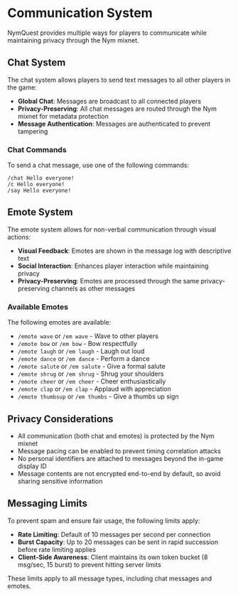 # Communication System

NymQuest provides multiple ways for players to communicate while maintaining privacy through the Nym mixnet.

## Chat System

The chat system allows players to send text messages to all other players in the game:

- **Global Chat**: Messages are broadcast to all connected players
- **Privacy-Preserving**: All chat messages are routed through the Nym mixnet for metadata protection
- **Message Authentication**: Messages are authenticated to prevent tampering

### Chat Commands

To send a chat message, use one of the following commands:
```
/chat Hello everyone!
/c Hello everyone!
/say Hello everyone!
```

## Emote System

The emote system allows for non-verbal communication through visual actions:

- **Visual Feedback**: Emotes are shown in the message log with descriptive text
- **Social Interaction**: Enhances player interaction while maintaining privacy
- **Privacy-Preserving**: Emotes are processed through the same privacy-preserving channels as other messages

### Available Emotes

The following emotes are available:
- `/emote wave` or `/em wave` - Wave to other players
- `/emote bow` or `/em bow` - Bow respectfully
- `/emote laugh` or `/em laugh` - Laugh out loud
- `/emote dance` or `/em dance` - Perform a dance
- `/emote salute` or `/em salute` - Give a formal salute
- `/emote shrug` or `/em shrug` - Shrug your shoulders
- `/emote cheer` or `/em cheer` - Cheer enthusiastically
- `/emote clap` or `/em clap` - Applaud with appreciation
- `/emote thumbsup` or `/em thumbs` - Give a thumbs up sign

## Privacy Considerations

- All communication (both chat and emotes) is protected by the Nym mixnet
- Message pacing can be enabled to prevent timing correlation attacks
- No personal identifiers are attached to messages beyond the in-game display ID
- Message contents are not encrypted end-to-end by default, so avoid sharing sensitive information

## Messaging Limits

To prevent spam and ensure fair usage, the following limits apply:

- **Rate Limiting**: Default of 10 messages per second per connection
- **Burst Capacity**: Up to 20 messages can be sent in rapid succession before rate limiting applies
- **Client-Side Awareness**: Client maintains its own token bucket (8 msg/sec, 15 burst) to prevent hitting server limits

These limits apply to all message types, including chat messages and emotes.
